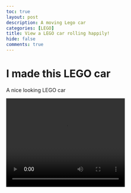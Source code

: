 ```yaml
---
toc: true
layout: post
description: A moving Lego car
categories: [LEGO]
title: View a LEGO car rolling happily!  
hide: false
comments: true
---
```


# I made this LEGO car

A nice looking LEGO car

<video width="320" height="240" controls>
  <source src="https://user-images.githubusercontent.com/109825703/181099195-639edc00-4bbf-46b0-a004-5a7de145b118.mp4" type="video/mp4">
</video>
